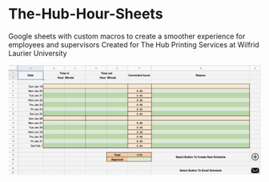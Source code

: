 # The-Hub-Hour-Sheets
Google sheets with custom macros to create a smoother experience for employees and supervisors 
Created for The Hub Printing Services at Wilfrid Laurier University

![Example](SheetExample.png)
